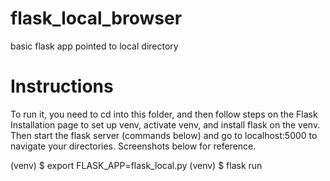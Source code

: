 # flask_local_browser
basic flask app pointed to local directory

# Instructions

To run it, you need to cd into this folder, and then follow steps on the Flask Installation page to set up venv, activate venv, and install flask on the venv. Then start the flask server (commands below) and go to localhost:5000 to navigate your directories. Screenshots below for reference.
 
(venv) $ export FLASK_APP=flask_local.py
(venv) $ flask run

